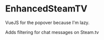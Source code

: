 # EnhancedSteamTV

VueJS for the popover because I'm lazy.

Adds filtering for chat messages on Steam.tv

